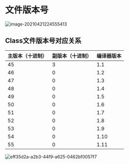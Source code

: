 # 文件版本号

![image-20210421224555413](https://gitee.com/vectorx/ImageCloud/raw/master/img/20210421224555.png)

## Class文件版本号对应关系

| 主版本（十进制） | 副版本（十进制） | 编译器版本 |
| ---------------- | ---------------- | ---------- |
| 45               | 3                | 1.1        |
| 46               | 0                | 1.2        |
| 47               | 0                | 1.3        |
| 48               | 0                | 1.4        |
| 49               | 0                | 1.5        |
| 50               | 0                | 1.6        |
| 51               | 0                | 1.7        |
| 52               | 0                | 1.8        |
| 53               | 0                | 1.9        |
| 54               | 0                | 1.10       |
| 55               | 0                | 1.11       |

![eff35d2a-a2b3-44f9-a625-0462bf0057f7](https://gitee.com/vectorx/ImageCloud/raw/master/img/20210421224626.png)